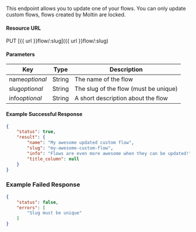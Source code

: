 <!--
@title Update a flow
@author Moltin Ltd
@description Updates a flow
@order 15.8

@sidebar 1
@family Flow
@rate No
@auth Yes
@format JSON
@http PUT
@version beta
-->
This endpoint allows you to update one of your flows. You can only update custom flows, flows created by Moltin are locked.


#### Resource URL
PUT [{{ url }}flow/:slug]({{ url }}flow/:slug)


#### Parameters
Key | Type | Description
--- | ---- | -----------
name*optional* | String | The name of the flow
slug*optional* | String | The slug of the flow (must be unique)
info*optional* | String | A short description about the flow

<!--code-->
#### Example Successful Response
``` json
{
    "status": true,
    "result": {
        "name": "My awesome updated custom flow",
        "slug": "my-awesome-custom-flow",
        "info": "Flows are even more awesome when they can be updated!",
        "title_column": null
    }
}
```


### Example Failed Response
``` json
{
    "status": false,
    "errors": [
        "Slug must be unique"
    ]
}
```
<!--/code-->